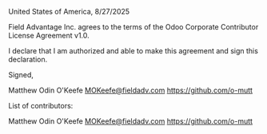 United States of America, 8/27/2025

Field Advantage Inc. agrees to the terms of the Odoo Corporate Contributor License
Agreement v1.0.

I declare that I am authorized and able to make this agreement and sign this
declaration.

Signed,

Matthew Odin O'Keefe MOKeefe@fieldadv.com https://github.com/o-mutt

List of contributors:

Matthew Odin O'Keefe MOKeefe@fieldadv.com https://github.com/o-mutt
